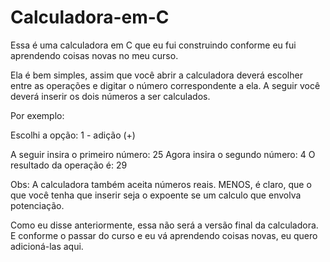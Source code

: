 # Calculadora-em-C

Essa é uma calculadora em C que eu fui construindo conforme eu fui aprendendo coisas novas no meu curso.

Ela é bem simples, assim que você abrir a calculadora deverá escolher entre as operações 
e digitar o número correspondente a ela. A seguir você deverá inserir os dois números a ser calculados.

Por exemplo: 

Escolhi a opção: 
1 - adição (+)

A seguir insira o primeiro número: 25
Agora insira o segundo número: 4
O resultado da operação é: 29

Obs: A calculadora também aceita números reais. MENOS, é claro, que o que você tenha que inserir seja o expoente 
se um calculo que envolva potenciação.

Como eu disse anteriormente, essa não será a versão final da calculadora.
E conforme o passar do curso e eu vá aprendendo coisas novas, eu quero adicioná-las aqui.